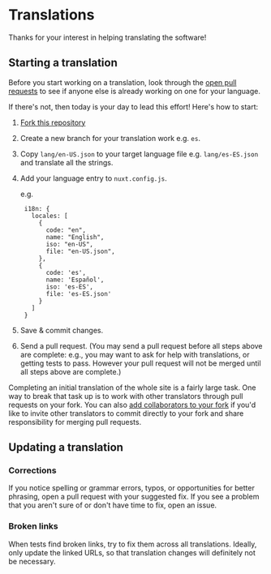 # Translations

Thanks for your interest in helping translating the software!

## Starting a translation

Before you start working on a translation, look through the [open pull requests](https://github.com/hoppscotch/hoppscotch/pulls) to see if anyone else is already working on one for your language.

If there's not, then today is your day to lead this effort! Here's how to start:

1. [Fork this repository](https://github.com/hoppscotch/hoppscotch/fork)
2. Create a new branch for your translation work e.g. `es`.
3. Copy `lang/en-US.json` to your target language file e.g. `lang/es-ES.json` and translate all the strings.
4. Add your language entry to `nuxt.config.js`.

   e.g.

   ```
    i18n: {
      locales: [
        {
          code: "en",
          name: "English",
          iso: "en-US",
          file: "en-US.json",
        },
        {
          code: 'es',
          name: 'Español',
          iso: 'es-ES',
          file: 'es-ES.json'
        }
      ]
    }
   ```

5. Save & commit changes.
6. Send a pull request. (You may send a pull request before all steps above are complete: e.g., you may want to ask for help with translations, or getting tests to pass. However your pull request will not be merged until all steps above are complete.)

Completing an initial translation of the whole site is a fairly large task. One way to break that task up is to work with other translators through pull requests on your fork. You can also [add collaborators to your fork](https://help.github.com/en/github/setting-up-and-managing-your-github-user-account/inviting-collaborators-to-a-personal-repository) if you'd like to invite other translators to commit directly to your fork and share responsibility for merging pull requests.

## Updating a translation

### Corrections

If you notice spelling or grammar errors, typos, or opportunities for better phrasing, open a pull request with your suggested fix. If you see a problem that you aren't sure of or don't have time to fix, open an issue.

### Broken links

When tests find broken links, try to fix them across all translations. Ideally, only update the linked URLs, so that translation changes will definitely not be necessary.
